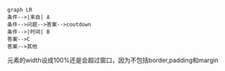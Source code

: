 ```mermaid
graph LR
条件-->|来自| A
条件-->问题-->答案-->coutdown
条件-->|时间| B
答案-->C
答案-->其他
```


元素的width设成100%还是会超过窗口，因为不包括border,padding和margin


